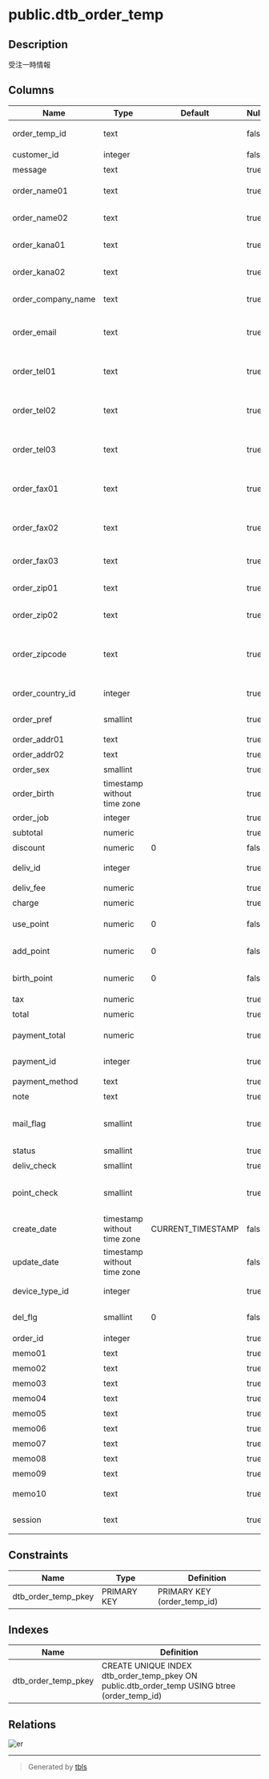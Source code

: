 # public.dtb_order_temp

## Description

受注一時情報

## Columns

| Name | Type | Default | Nullable | Children | Parents | Comment |
| ---- | ---- | ------- | -------- | -------- | ------- | ------- |
| order_temp_id | text |  | false |  |  | 受注一時情報ID |
| customer_id | integer |  | false |  |  | 顧客ID |
| message | text |  | true |  |  | 要望等 |
| order_name01 | text |  | true |  |  | 顧客名(姓) |
| order_name02 | text |  | true |  |  | 顧客名(名) |
| order_kana01 | text |  | true |  |  | 顧客カナ(姓) |
| order_kana02 | text |  | true |  |  | 顧客カナ(名) |
| order_company_name | text |  | true |  |  | 【2.13】会社名 |
| order_email | text |  | true |  |  | 顧客メールアドレス |
| order_tel01 | text |  | true |  |  | 顧客電話番号(市外局番) |
| order_tel02 | text |  | true |  |  | 顧客電話番号(市内局番) |
| order_tel03 | text |  | true |  |  | 顧客電話番号(局番) |
| order_fax01 | text |  | true |  |  | 顧客FAX(市外局番) |
| order_fax02 | text |  | true |  |  | 顧客FAX(市内局番) |
| order_fax03 | text |  | true |  |  | 顧客FAX(局番) |
| order_zip01 | text |  | true |  |  | 顧客郵便番号(4桁) |
| order_zip02 | text |  | true |  |  | 顧客郵便番号(3桁) |
| order_zipcode | text |  | true |  |  | 【2.13】顧客郵便番号(海外対応) |
| order_country_id | integer |  | true |  |  | 【2.13】顧客国ID |
| order_pref | smallint |  | true |  |  | 都道府県ID |
| order_addr01 | text |  | true |  |  | 顧客住所1 |
| order_addr02 | text |  | true |  |  | 顧客住所2 |
| order_sex | smallint |  | true |  |  | 顧客性別 |
| order_birth | timestamp without time zone |  | true |  |  | 顧客生年月日 |
| order_job | integer |  | true |  |  | 顧客職業 |
| subtotal | numeric |  | true |  |  | 小計 |
| discount | numeric | 0 | false |  |  | 値引き |
| deliv_id | integer |  | true |  |  | 配送業者ID |
| deliv_fee | numeric |  | true |  |  | 送料 |
| charge | numeric |  | true |  |  | 手数料 |
| use_point | numeric | 0 | false |  |  | 使用ポイント |
| add_point | numeric | 0 | false |  |  | 加算ポイント |
| birth_point | numeric | 0 | false |  |  | お誕生日ポイント |
| tax | numeric |  | true |  |  | 税金 |
| total | numeric |  | true |  |  | 合計 |
| payment_total | numeric |  | true |  |  | 支払い合計 |
| payment_id | integer |  | true |  |  | 支払方法ID |
| payment_method | text |  | true |  |  | 支払方法 |
| note | text |  | true |  |  | 備考 |
| mail_flag | smallint |  | true |  |  | メルマガ希望フラグ |
| status | smallint |  | true |  |  | 受注状態 |
| deliv_check | smallint |  | true |  |  | 属性0 |
| point_check | smallint |  | true |  |  | ポイント使用フラグ |
| create_date | timestamp without time zone | CURRENT_TIMESTAMP | false |  |  | 作成日時 |
| update_date | timestamp without time zone |  | false |  |  | 更新日時 |
| device_type_id | integer |  | true |  |  | 端末種別ID |
| del_flg | smallint | 0 | false |  |  | 削除フラグ |
| order_id | integer |  | true |  |  | 受注ID |
| memo01 | text |  | true |  |  | 汎用項目1 |
| memo02 | text |  | true |  |  | 汎用項目2 |
| memo03 | text |  | true |  |  | 汎用項目3 |
| memo04 | text |  | true |  |  | 汎用項目4 |
| memo05 | text |  | true |  |  | 汎用項目5 |
| memo06 | text |  | true |  |  | 汎用項目6 |
| memo07 | text |  | true |  |  | 汎用項目7 |
| memo08 | text |  | true |  |  | 汎用項目8 |
| memo09 | text |  | true |  |  | 汎用項目9 |
| memo10 | text |  | true |  |  | 汎用項目10 |
| session | text |  | true |  |  | セッション情報 |

## Constraints

| Name | Type | Definition |
| ---- | ---- | ---------- |
| dtb_order_temp_pkey | PRIMARY KEY | PRIMARY KEY (order_temp_id) |

## Indexes

| Name | Definition |
| ---- | ---------- |
| dtb_order_temp_pkey | CREATE UNIQUE INDEX dtb_order_temp_pkey ON public.dtb_order_temp USING btree (order_temp_id) |

## Relations

![er](public.dtb_order_temp.svg)

---

> Generated by [tbls](https://github.com/k1LoW/tbls)
